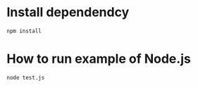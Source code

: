 Install dependendcy
================================
```npm install```


How to run example of Node.js
=================================

```node test.js```


